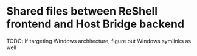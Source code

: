# Shared files between ReShell frontend and Host Bridge backend

TODO: If targeting Windows architecture, figure out Windows symlinks as well
